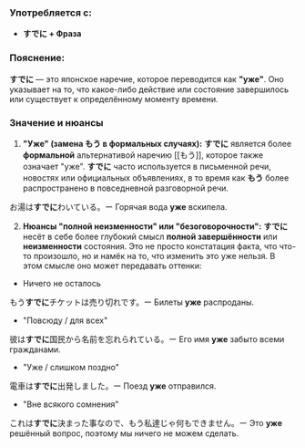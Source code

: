 ### Употребляется с:

- **すでに + Фраза**


### Пояснение:

**すでに** — это японское наречие, которое переводится как **"уже"**. Оно указывает на то, что какое-либо действие или состояние завершилось или существует к определённому моменту времени.


### Значение и нюансы

1. **"Уже" (замена もう в формальных случаях):** **すでに** является более **формальной** альтернативой наречию [[もう]], которое также означает "уже". **すでに** часто используется в письменной речи, новостях или официальных объявлениях, в то время как **もう** более распространено в повседневной разговорной речи.

お湯は**すでに**わいている。ー Горячая вода **уже** вскипела.

2. **Нюансы "полной неизменности" или "безоговорочности":** **すでに** несёт в себе более глубокий смысл **полной завершённости** или **неизменности** состояния. Это не просто констатация факта, что что-то произошло, но и намёк на то, что изменить это уже нельзя. В этом смысле оно может передавать оттенки:

- Ничего не осталось

もう**すでに**チケットは売り切れです。ー Билеты **уже** распроданы.

- "Повсюду / для всех"

彼は**すでに**国民から名前を忘れられている。ー Его имя **уже** забыто всеми гражданами.

- "Уже / слишком поздно"

電車は**すでに**出発しました。ー Поезд **уже** отправился.

- "Вне всякого сомнения"

これは**すでに**決まった事なので、もう私達じゃ何もできません。ー Это **уже** решённый вопрос, поэтому мы ничего не можем сделать.